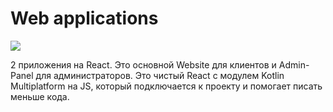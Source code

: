 Web applications
===

<p class="icons-main">
    <img src="/km-shop/images/ic_react.png">
</p>

2 приложения на React. 
Это основной Website для клиентов и Admin-Panel для администраторов.
Это чистый React с модулем Kotlin Multiplatform на JS, который подключается к проекту и помогает писать меньше кода.